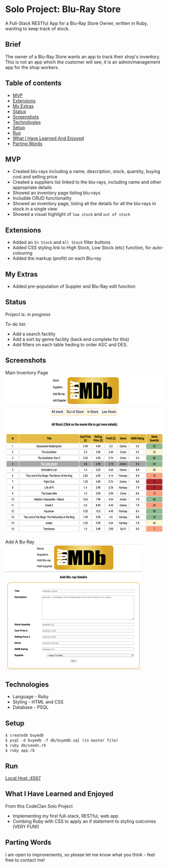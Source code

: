 # Solo Project: Blu-Ray Store

A Full-Stack RESTful App for a Blu-Ray Store Owner, written in Ruby, wanting to keep track of stock.

## Brief
The owner of a Blu-Ray Store wants an app to track their shop's inventory. This is not an app which the customer will see, it is an admin/management app for the shop workers.

## Table of contents
* [MVP](#mvp)
* [Extensions](#extensions)
* [My Extras](#my-extras)
* [Status](#status)
* [Screenshots](#screenshots)
* [Technologies](#technologies)
* [Setup](#setup)
* [Run](#run)
* [What I Have Learned And Enjoyed](#what-i-have-learned-and-enjoyed)
* [Parting Words](#parting-words)

## MVP
* Created blu-rays including a name, description, stock, quantity, buying cost and selling price
* Created a suppliers list linked to the blu-rays, including name and other appropriate details
* Showed an inventory page listing blu-rays
* Includde CRUD functionality
* Showed an inventory page, listing all the details for all the blu-rays in stock in a single view
* Showed a visual highlight  of `low stock` and `out of stock`

## Extensions
* Added an `In Stock` and `All Stock` filter buttons
* Added CSS styling link to High Stock, Low Stock (etc) function, for auto-colouring
* Added the markup (profit) on each Blu-ray

## My Extras
* Added pre-population of Suppler and Blu-Ray edit function

## Status
Project is: _in progress_

To-do list:
* Add a search facility
* Add a sort by genre facility (back end complete for this)
* Add filters on each table heding to order ASC and DES.

## Screenshots

Main Inventory Page <br>
<img src="./planning/img/main.png" height="500">
<br>
<br>
Add A Bu-Ray 
<br>
<img src="./planning/img/add_blu_ray.png" height="400">


## Technologies
* Language - Ruby
* Styling - HTML and CSS
* Database - PSQL

## Setup
```
$ createdb buymdb
$ psql -d buymdb -f db/buymdb.sql (in master file)
$ ruby db/seeds.rb
$ ruby app.rb

```
## Run
[Local Host :4567](http://localhost:4567/)


## What I Have Learned and Enjoyed
From this CodeClan Solo Project
* Implementing my first full-stack, RESTful, web app
* Combing Ruby with CSS to apply an if statement to styling outcomes (VERY FUN!)


## Parting Words
I am open to improvements, so please let me know what you think - feel free to contact me!
